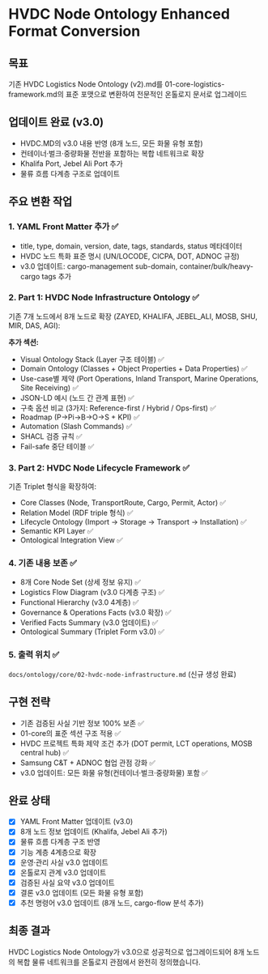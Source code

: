 <!-- b3053aed-9ca2-4118-8d0b-4ec316bb1625 dd0233f5-7cd4-4926-aa9f-5a0db2e05d41 -->
# HVDC Node Ontology Enhanced Format Conversion

## 목표
기존 HVDC Logistics Node Ontology (v2).md를 01-core-logistics-framework.md의 표준 포맷으로 변환하여 전문적인 온톨로지 문서로 업그레이드

## 업데이트 완료 (v3.0)
- HVDC.MD의 v3.0 내용 반영 (8개 노드, 모든 화물 유형 포함)
- 컨테이너·벌크·중량화물 전반을 포함하는 복합 네트워크로 확장
- Khalifa Port, Jebel Ali Port 추가
- 물류 흐름 다계층 구조로 업데이트

## 주요 변환 작업

### 1. YAML Front Matter 추가 ✅
- title, type, domain, version, date, tags, standards, status 메타데이터
- HVDC 노드 특화 표준 명시 (UN/LOCODE, CICPA, DOT, ADNOC 규정)
- v3.0 업데이트: cargo-management sub-domain, container/bulk/heavy-cargo tags 추가

### 2. Part 1: HVDC Node Infrastructure Ontology ✅
기존 7개 노드에서 8개 노드로 확장 (ZAYED, KHALIFA, JEBEL_ALI, MOSB, SHU, MIR, DAS, AGI):

**추가 섹션:**
- Visual Ontology Stack (Layer 구조 테이블) ✅
- Domain Ontology (Classes + Object Properties + Data Properties) ✅
- Use-case별 제약 (Port Operations, Inland Transport, Marine Operations, Site Receiving) ✅
- JSON-LD 예시 (노드 간 관계 표현) ✅
- 구축 옵션 비교 (3가지: Reference-first / Hybrid / Ops-first) ✅
- Roadmap (P→Pi→B→O→S + KPI) ✅
- Automation (Slash Commands) ✅
- SHACL 검증 규칙 ✅
- Fail-safe 중단 테이블 ✅

### 3. Part 2: HVDC Node Lifecycle Framework ✅
기존 Triplet 형식을 확장하여:

- Core Classes (Node, TransportRoute, Cargo, Permit, Actor) ✅
- Relation Model (RDF triple 형식) ✅
- Lifecycle Ontology (Import → Storage → Transport → Installation) ✅
- Semantic KPI Layer ✅
- Ontological Integration View ✅

### 4. 기존 내용 보존 ✅
- 8개 Core Node Set (상세 정보 유지) ✅
- Logistics Flow Diagram (v3.0 다계층 구조) ✅
- Functional Hierarchy (v3.0 4계층) ✅
- Governance & Operations Facts (v3.0 확장) ✅
- Verified Facts Summary (v3.0 업데이트) ✅
- Ontological Summary (Triplet Form v3.0) ✅

### 5. 출력 위치 ✅
`docs/ontology/core/02-hvdc-node-infrastructure.md` (신규 생성 완료)

## 구현 전략
- 기존 검증된 사실 기반 정보 100% 보존 ✅
- 01-core의 표준 섹션 구조 적용 ✅
- HVDC 프로젝트 특화 제약 조건 추가 (DOT permit, LCT operations, MOSB central hub) ✅
- Samsung C&T + ADNOC 협업 관점 강화 ✅
- v3.0 업데이트: 모든 화물 유형(컨테이너·벌크·중량화물) 포함 ✅

## 완료 상태
- [x] YAML Front Matter 업데이트 (v3.0)
- [x] 8개 노드 정보 업데이트 (Khalifa, Jebel Ali 추가)
- [x] 물류 흐름 다계층 구조 반영
- [x] 기능 계층 4계층으로 확장
- [x] 운영·관리 사실 v3.0 업데이트
- [x] 온톨로지 관계 v3.0 업데이트
- [x] 검증된 사실 요약 v3.0 업데이트
- [x] 결론 v3.0 업데이트 (모든 화물 유형 포함)
- [x] 추천 명령어 v3.0 업데이트 (8개 노드, cargo-flow 분석 추가)

## 최종 결과
HVDC Logistics Node Ontology가 v3.0으로 성공적으로 업그레이드되어 8개 노드의 복합 물류 네트워크를 온톨로지 관점에서 완전히 정의했습니다.



